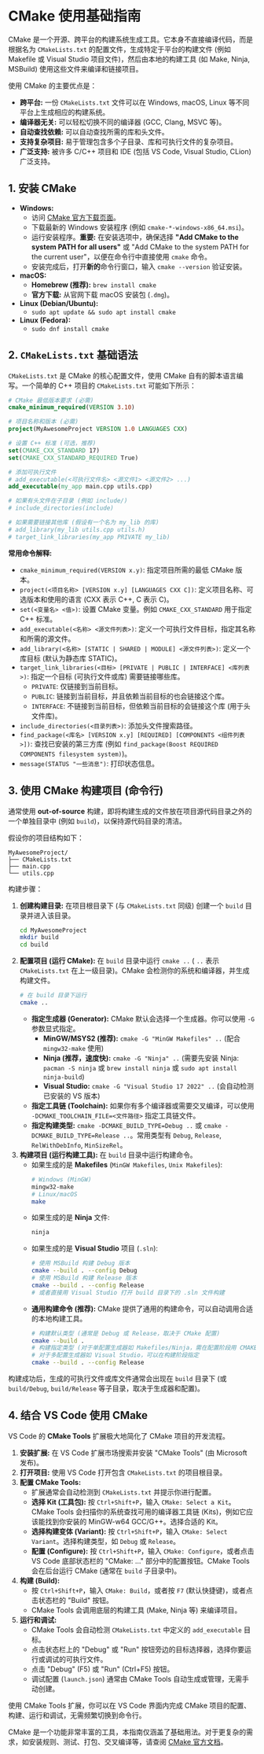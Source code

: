 # CMake 使用基础指南

CMake 是一个开源、跨平台的构建系统生成工具。它本身不直接编译代码，而是根据名为 `CMakeLists.txt` 的配置文件，生成特定于平台的构建文件 (例如 Makefile 或 Visual Studio 项目文件)，然后由本地的构建工具 (如 Make, Ninja, MSBuild) 使用这些文件来编译和链接项目。

使用 CMake 的主要优点是：

*   **跨平台:** 一份 `CMakeLists.txt` 文件可以在 Windows, macOS, Linux 等不同平台上生成相应的构建系统。
*   **编译器无关:** 可以轻松切换不同的编译器 (GCC, Clang, MSVC 等)。
*   **自动查找依赖:** 可以自动查找所需的库和头文件。
*   **支持复杂项目:** 易于管理包含多个子目录、库和可执行文件的复杂项目。
*   **广泛支持:** 被许多 C/C++ 项目和 IDE (包括 VS Code, Visual Studio, CLion) 广泛支持。

## 1. 安装 CMake

*   **Windows:**
    *   访问 [CMake 官方下载页面](https://cmake.org/download/)。
    *   下载最新的 Windows 安装程序 (例如 `cmake-*-windows-x86_64.msi`)。
    *   运行安装程序。**重要:** 在安装选项中，确保选择 **"Add CMake to the system PATH for all users"** 或 "Add CMake to the system PATH for the current user"，以便在命令行中直接使用 `cmake` 命令。
    *   安装完成后，打开**新的**命令行窗口，输入 `cmake --version` 验证安装。
*   **macOS:**
    *   **Homebrew (推荐):** `brew install cmake`
    *   **官方下载:** 从官网下载 macOS 安装包 (`.dmg`)。
*   **Linux (Debian/Ubuntu):**
    *   `sudo apt update && sudo apt install cmake`
*   **Linux (Fedora):**
    *   `sudo dnf install cmake`

## 2. `CMakeLists.txt` 基础语法

`CMakeLists.txt` 是 CMake 的核心配置文件，使用 CMake 自有的脚本语言编写。一个简单的 C++ 项目的 `CMakeLists.txt` 可能如下所示：

```cmake
# CMake 最低版本要求 (必需)
cmake_minimum_required(VERSION 3.10)

# 项目名称和版本 (必需)
project(MyAwesomeProject VERSION 1.0 LANGUAGES CXX)

# 设置 C++ 标准 (可选，推荐)
set(CMAKE_CXX_STANDARD 17)
set(CMAKE_CXX_STANDARD_REQUIRED True)

# 添加可执行文件
# add_executable(<可执行文件名> <源文件1> <源文件2> ...)
add_executable(my_app main.cpp utils.cpp)

# 如果有头文件在子目录 (例如 include/)
# include_directories(include)

# 如果需要链接其他库 (假设有一个名为 my_lib 的库)
# add_library(my_lib utils.cpp utils.h)
# target_link_libraries(my_app PRIVATE my_lib)
```

**常用命令解释:**

*   `cmake_minimum_required(VERSION x.y)`: 指定项目所需的最低 CMake 版本。
*   `project(<项目名称> [VERSION x.y] [LANGUAGES CXX C])`: 定义项目名称、可选版本和使用的语言 (CXX 表示 C++, C 表示 C)。
*   `set(<变量名> <值>)`: 设置 CMake 变量。例如 `CMAKE_CXX_STANDARD` 用于指定 C++ 标准。
*   `add_executable(<名称> <源文件列表>)`: 定义一个可执行文件目标，指定其名称和所需的源文件。
*   `add_library(<名称> [STATIC | SHARED | MODULE] <源文件列表>)`: 定义一个库目标 (默认为静态库 STATIC)。
*   `target_link_libraries(<目标> [PRIVATE | PUBLIC | INTERFACE] <库列表>)`: 指定一个目标 (可执行文件或库) 需要链接哪些库。
    *   `PRIVATE`: 仅链接到当前目标。
    *   `PUBLIC`: 链接到当前目标，并且依赖当前目标的也会链接这个库。
    *   `INTERFACE`: 不链接到当前目标，但依赖当前目标的会链接这个库 (用于头文件库)。
*   `include_directories(<目录列表>)`: 添加头文件搜索路径。
*   `find_package(<库名> [VERSION x.y] [REQUIRED] [COMPONENTS <组件列表>])`: 查找已安装的第三方库 (例如 `find_package(Boost REQUIRED COMPONENTS filesystem system)`)。
*   `message(STATUS "一些消息")`: 打印状态信息。

## 3. 使用 CMake 构建项目 (命令行)

通常使用 **out-of-source** 构建，即将构建生成的文件放在项目源代码目录之外的一个单独目录中 (例如 `build`)，以保持源代码目录的清洁。

假设你的项目结构如下：
```
MyAwesomeProject/
├── CMakeLists.txt
├── main.cpp
└── utils.cpp
```

构建步骤：

1.  **创建构建目录:** 在项目根目录下 (与 `CMakeLists.txt` 同级) 创建一个 `build` 目录并进入该目录。
    ```bash
    cd MyAwesomeProject
    mkdir build
    cd build
    ```
2.  **配置项目 (运行 CMake):** 在 `build` 目录中运行 `cmake ..` ( `..` 表示 `CMakeLists.txt` 在上一级目录)。CMake 会检测你的系统和编译器，并生成构建文件。
    ```bash
    # 在 build 目录下运行
    cmake ..
    ```
    *   **指定生成器 (Generator):** CMake 默认会选择一个生成器。你可以使用 `-G` 参数显式指定。
        *   **MinGW/MSYS2 (推荐):** `cmake -G "MinGW Makefiles" ..` (配合 `mingw32-make` 使用)
        *   **Ninja (推荐，速度快):** `cmake -G "Ninja" ..` (需要先安装 Ninja: `pacman -S ninja` 或 `brew install ninja` 或 `sudo apt install ninja-build`)
        *   **Visual Studio:** `cmake -G "Visual Studio 17 2022" ..` (会自动检测已安装的 VS 版本)
    *   **指定工具链 (Toolchain):** 如果你有多个编译器或需要交叉编译，可以使用 `-DCMAKE_TOOLCHAIN_FILE=<文件路径>` 指定工具链文件。
    *   **指定构建类型:** `cmake -DCMAKE_BUILD_TYPE=Debug ..` 或 `cmake -DCMAKE_BUILD_TYPE=Release ..`。常用类型有 `Debug`, `Release`, `RelWithDebInfo`, `MinSizeRel`。
3.  **构建项目 (运行构建工具):** 在 `build` 目录中运行构建命令。
    *   如果生成的是 **Makefiles** (`MinGW Makefiles`, `Unix Makefiles`):
        ```bash
        # Windows (MinGW)
        mingw32-make
        # Linux/macOS
        make
        ```
    *   如果生成的是 **Ninja** 文件:
        ```bash
        ninja
        ```
    *   如果生成的是 **Visual Studio** 项目 (`.sln`):
        ```bash
        # 使用 MSBuild 构建 Debug 版本
        cmake --build . --config Debug
        # 使用 MSBuild 构建 Release 版本
        cmake --build . --config Release
        # 或者直接用 Visual Studio 打开 build 目录下的 .sln 文件构建
        ```
    *   **通用构建命令 (推荐):** CMake 提供了通用的构建命令，可以自动调用合适的本地构建工具。
        ```bash
        # 构建默认类型 (通常是 Debug 或 Release，取决于 CMake 配置)
        cmake --build .
        # 构建指定类型 (对于单配置生成器如 Makefiles/Ninja，需在配置阶段用 CMAKE_BUILD_TYPE 指定)
        # 对于多配置生成器如 Visual Studio，可以在构建阶段指定
        cmake --build . --config Release
        ```

构建成功后，生成的可执行文件或库文件通常会出现在 `build` 目录下 (或 `build/Debug`, `build/Release` 等子目录，取决于生成器和配置)。

## 4. 结合 VS Code 使用 CMake

VS Code 的 **CMake Tools** 扩展极大地简化了 CMake 项目的开发流程。

1.  **安装扩展:** 在 VS Code 扩展市场搜索并安装 "CMake Tools" (由 Microsoft 发布)。
2.  **打开项目:** 使用 VS Code 打开包含 `CMakeLists.txt` 的项目根目录。
3.  **配置 CMake Tools:**
    *   扩展通常会自动检测到 `CMakeLists.txt` 并提示你进行配置。
    *   **选择 Kit (工具包):** 按 `Ctrl+Shift+P`，输入 `CMake: Select a Kit`。CMake Tools 会扫描你的系统查找可用的编译器工具链 (Kits)，例如它应该能找到你安装的 MinGW-w64 GCC/G++。选择合适的 Kit。
    *   **选择构建变体 (Variant):** 按 `Ctrl+Shift+P`，输入 `CMake: Select Variant`。选择构建类型，如 `Debug` 或 `Release`。
    *   **配置 (Configure):** 按 `Ctrl+Shift+P`，输入 `CMake: Configure`，或者点击 VS Code 底部状态栏的 "CMake: ..." 部分中的配置按钮。CMake Tools 会在后台运行 CMake (通常在 `build` 子目录中)。
4.  **构建 (Build):**
    *   按 `Ctrl+Shift+P`，输入 `CMake: Build`，或者按 `F7` (默认快捷键)，或者点击状态栏的 "Build" 按钮。
    *   CMake Tools 会调用底层的构建工具 (Make, Ninja 等) 来编译项目。
5.  **运行和调试:**
    *   CMake Tools 会自动检测 `CMakeLists.txt` 中定义的 `add_executable` 目标。
    *   点击状态栏上的 "Debug" 或 "Run" 按钮旁边的目标选择器，选择你要运行或调试的可执行文件。
    *   点击 "Debug" (F5) 或 "Run" (Ctrl+F5) 按钮。
    *   调试配置 (`launch.json`) 通常由 CMake Tools 自动生成或管理，无需手动创建。

使用 CMake Tools 扩展，你可以在 VS Code 界面内完成 CMake 项目的配置、构建、运行和调试，无需频繁切换到命令行。

CMake 是一个功能非常丰富的工具，本指南仅涵盖了基础用法。对于更复杂的需求，如安装规则、测试、打包、交叉编译等，请查阅 [CMake 官方文档](https://cmake.org/documentation/)。
